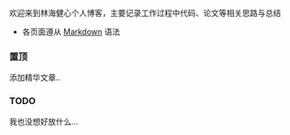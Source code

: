 欢迎来到林海健心个人博客，主要记录工作过程中代码、论文等相关思路与总结

- 各页面遵从 [Markdown](https://guides.github.com/features/mastering-markdown/) 语法

### 置顶

添加精华文章..

### TODO

我也没想好放什么... 

